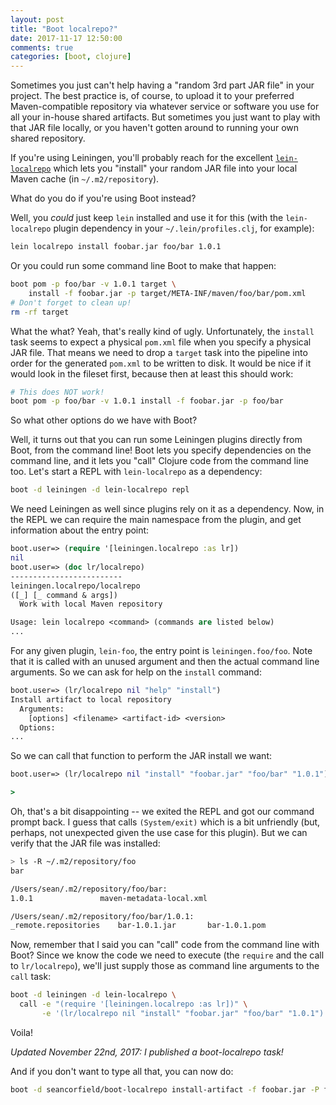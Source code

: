 ```yaml
---
layout: post
title: "Boot localrepo?"
date: 2017-11-17 12:50:00
comments: true
categories: [boot, clojure]
---
```

Sometimes you just can't help having a "random 3rd part JAR file" in your project. The best practice is, of course, to upload it to your preferred Maven-compatible repository via whatever service or software you use for all your in-house shared artifacts. But sometimes you just want to play with that JAR file locally, or you haven't gotten around to running your own shared repository.

If you're using Leiningen, you'll probably reach for the excellent [`lein-localrepo`](https://github.com/kumarshantanu/lein-localrepo) which lets you "install" your random JAR file into your local Maven cache (in `~/.m2/repository`).

What do you do if you're using Boot instead?<!-- more -->

Well, you _could_ just keep `lein` installed and use it for this (with the `lein-localrepo` plugin dependency in your `~/.lein/profiles.clj`, for example):

``` bash
lein localrepo install foobar.jar foo/bar 1.0.1
```

Or you could run some command line Boot to make that happen:

``` bash
boot pom -p foo/bar -v 1.0.1 target \
    install -f foobar.jar -p target/META-INF/maven/foo/bar/pom.xml
# Don't forget to clean up!
rm -rf target
```

What the what? Yeah, that's really kind of ugly. Unfortunately, the `install` task seems to expect a physical `pom.xml` file when you specify a physical JAR file. That means we need to drop a `target` task into the pipeline into order for the generated `pom.xml` to be written to disk. It would be nice if it would look in the fileset first, because then at least this should work:

``` bash
# This does NOT work!
boot pom -p foo/bar -v 1.0.1 install -f foobar.jar -p foo/bar
```

So what other options do we have with Boot?

Well, it turns out that you can run some Leiningen plugins directly from Boot, from the command line! Boot lets you specify dependencies on the command line, and it lets you "call" Clojure code from the command line too. Let's start a REPL with `lein-localrepo` as a dependency:

``` bash
boot -d leiningen -d lein-localrepo repl
```

We need Leiningen as well since plugins rely on it as a dependency. Now, in the REPL we can require the main namespace from the plugin, and get information about the entry point:

``` clojure
boot.user=> (require '[leiningen.localrepo :as lr])
nil
boot.user=> (doc lr/localrepo)
-------------------------
leiningen.localrepo/localrepo
([_] [_ command & args])
  Work with local Maven repository

Usage: lein localrepo <command> (commands are listed below)
...
```

For any given plugin, `lein-foo`, the entry point is `leiningen.foo/foo`. Note that it is called with an unused argument and then the actual command line arguments. So we can ask for help on the `install` command:

``` clojure
boot.user=> (lr/localrepo nil "help" "install")
Install artifact to local repository
  Arguments:
    [options] <filename> <artifact-id> <version>
  Options:
...
```

So we can call that function to perform the JAR install we want:

``` clojure
boot.user=> (lr/localrepo nil "install" "foobar.jar" "foo/bar" "1.0.1")

>
```

Oh, that's a bit disappointing -- we exited the REPL and got our command prompt back. I guess that calls `(System/exit)` which is a bit unfriendly (but, perhaps, not unexpected given the use case for this plugin). But we can verify that the JAR file was installed:

``` bash
> ls -R ~/.m2/repository/foo
bar

/Users/sean/.m2/repository/foo/bar:
1.0.1				maven-metadata-local.xml

/Users/sean/.m2/repository/foo/bar/1.0.1:
_remote.repositories	bar-1.0.1.jar		bar-1.0.1.pom
```

Now, remember that I said you can "call" code from the command line with Boot? Since we know the code we need to execute (the `require` and the call to `lr/localrepo`), we'll just supply those as command line arguments to the `call` task:

``` bash
boot -d leiningen -d lein-localrepo \
  call -e "(require '[leiningen.localrepo :as lr])" \
       -e '(lr/localrepo nil "install" "foobar.jar" "foo/bar" "1.0.1")'
```

Voila!

_Updated November 22nd, 2017: I published a boot-localrepo task!_

And if you don't want to type all that, you can now do:

``` bash
boot -d seancorfield/boot-localrepo install-artifact -f foobar.jar -P foo/bar -v 1.0.1
```
